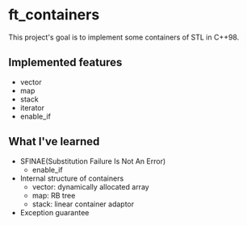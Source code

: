 # ft_containers

This project's goal is to implement some containers of STL in C++98.

## Implemented features
- vector
- map
- stack
- iterator
- enable_if

## What I've learned
- SFINAE(Substitution Failure Is Not An Error)
  - enable_if
- Internal structure of containers
  - vector: dynamically allocated array
  - map: RB tree
  - stack: linear container adaptor
- Exception guarantee
